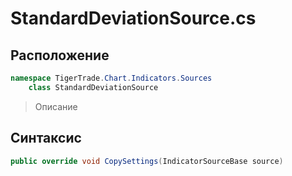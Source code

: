 
# StandardDeviationSource.cs
## Расположение
```csharp
namespace TigerTrade.Chart.Indicators.Sources  
    class StandardDeviationSource
```

> Описание

## Синтаксис
```csharp
public override void CopySettings(IndicatorSourceBase source)
```
